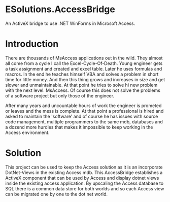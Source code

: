 # ESolutions.AccessBridge
An ActiveX bridge to use .NET WinForms in Microsoft Access.

# Introduction
There are thousands of MsAccess applications out in the wild. They almost all come from a cycle I call the Excel-Cycle-Of-Death. Young engineer gets a task assignment and created and excel table. Later he uses formulas and macros. In the end he teaches himself VBA and solves a problem in short time for little money. And then this thing grows and increases in size and get slower and unmaintainable. At that point he tries to solve hi new problem with the next level: MsAccess.
Of course this does not solve the problems of a software project but only those of the engineer.

After many years and uncountable hours of work the engineer is prometed or leaves and the mess is complete. At that point a professional is hired and asked to maintain the 'software' and of course he has issues with source code management, multiple programmers to the same mdb, databases and a dozend more hurdles that makes it impossible to keep working in the Access environment.

# Solution
This project can be used to keep the Access solution as it is an incorporate DotNet-Views in the existing Access mdb. This AccessBridge establishes a ActiveX component that can be used by Access and display dotnet views inside the existing access application. By upscaling the Access database to SQL there is a common data store for both worlds and so each Access view can be migrated one by one to the dot net world.
